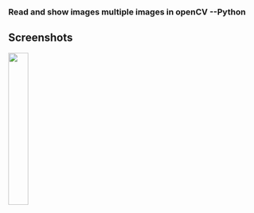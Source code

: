 ### Read and show images multiple images in openCV --Python

## Screenshots


<img src="C:\Users\faiya\OneDrive\Pictures\Screenshots\Screenshot (29).png"  width="28%" height="28%">
